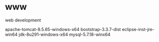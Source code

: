 # www
web development


apache-tomcat-8.5.65-windows-x64
bootstrap-3.3.7-dist
eclipse-inst-jre-win64
jdk-8u291-windows-x64
mysql-5.7.18-winx64
